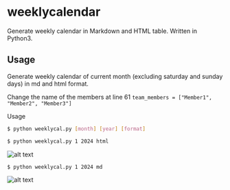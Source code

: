 # weeklycalendar

Generate weekly calendar in Markdown and HTML table. Written in Python3.

## Usage

Generate weekly calendar of current month (excluding saturday and sunday days) in md and html format.

Change the name of the members at line 61
``` team_members = ["Member1", "Member2", "Member3"] ```

Usage
```sh
$ python weeklycal.py [month] [year] [format]
```


```sh
$ python weeklycal.py 1 2024 html
```
![alt text](https://github.com/Sk3pper/weeklymdcal/blob/main/images/html_example.png?raw=true)


```sh
$ python weeklycal.py 1 2024 md  
```
![alt text](https://github.com/Sk3pper/weeklymdcal/blob/main/images/md_example.png?raw=true)